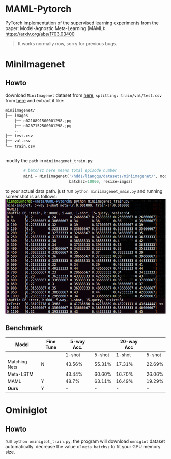 #  MAML-Pytorch
PyTorch implementation of the supervised learning experiments from the paper:
Model-Agnostic Meta-Learning (MAML): https://arxiv.org/abs/1703.03400
> It works normally now, sorry for previous bugs.



# MiniImagenet


## Howto

download `MiniImagenet` dataset from [here](https://github.com/dragen1860/LearningToCompare-Pytorch/issues/4), `splitting: train/val/test.csv` from [here](https://github.com/twitter/meta-learning-lstm/tree/master/data/miniImagenet) and extract it like:
```shell
miniimagenet/
├── images
	├── n0210891500001298.jpg  
	├── n0287152500001298.jpg 
	...
├── test.csv
├── val.csv
└── train.csv


```
modify the `path` in `miniimagenet_train.py`:
```python
		# batchsz here means total episode number
		mini = MiniImagenet('/hdd1/liangqu/datasets/miniimagenet/', mode='train', n_way=n_way, k_shot=k_shot, k_query=k_query,
		                    batchsz=10000, resize=imgsz)
```
to your actual data path.
just run `python miniimagenet_main.py` and running screenshot is as follows:
![screenshot-miniimagetnet](res/mini-screen.png)

## Benchmark

| Model                               | Fine Tune | 5-way Acc. |        | 20-way Acc |        |
|-------------------------------------|-----------|------------|--------|------------|--------|
|                                     |           | 1-shot     | 5-shot | 1-shot     | 5-shot |
| Matching Nets                       | N         | 43.56%     | 55.31% | 17.31%     | 22.69% |
| Meta-LSTM                           |           | 43.44%     | 60.60% | 16.70%     | 26.06% |
| MAML                                | Y         | 48.7%      | 63.11% | 16.49%     | 19.29% |
| **Ours**                            | Y         | -      		| - 		| -    		 | - 	|



# Ominiglot

## Howto
run `python ominiglot_train.py`, the program will download `omniglot` dataset automatically.
decrease the value of `meta_batchsz` to fit your GPU memory size.